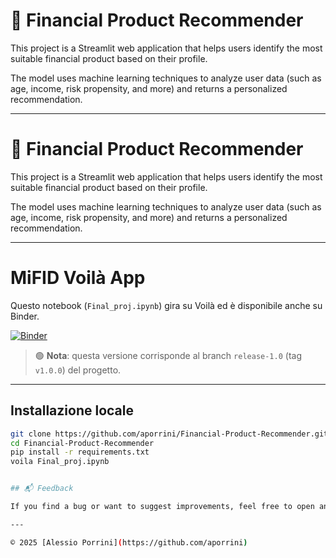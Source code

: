# 💼 Financial Product Recommender

This project is a Streamlit web application that helps users identify the most suitable financial product based on their profile.

The model uses machine learning techniques to analyze user data (such as age, income, risk propensity, and more) and returns a personalized recommendation.

---

# 💼 Financial Product Recommender

This project is a Streamlit web application that helps users identify the most suitable financial product based on their profile.

The model uses machine learning techniques to analyze user data (such as age, income, risk propensity, and more) and returns a personalized recommendation.

---

# MiFID Voilà App

Questo notebook (`Final_proj.ipynb`) gira su Voilà ed è disponibile anche su Binder.

[![Binder](https://mybinder.org/badge_logo.svg)](https://mybinder.org/v2/gh/aporrini/Financial-Product-Recommender/release-1.0?urlpath=voila%2Frender%2FFinal_proj.ipynb)

> 🟢 **Nota**: questa versione corrisponde al branch `release-1.0` (tag `v1.0.0`) del progetto.

---

## Installazione locale

```bash
git clone https://github.com/aporrini/Financial-Product-Recommender.git
cd Financial-Product-Recommender
pip install -r requirements.txt
voila Final_proj.ipynb


## 📬 Feedback

If you find a bug or want to suggest improvements, feel free to open an issue or pull request.

---

© 2025 [Alessio Porrini](https://github.com/aporrini)
